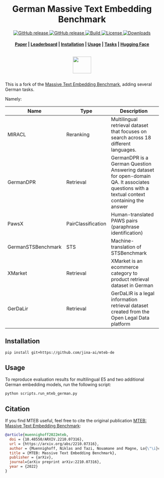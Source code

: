 <h1 align="center">German Massive Text Embedding Benchmark</h1>

<p align="center">
    <a href="https://github.com/mbeddings-benchmark/mteb/releases">
        <img alt="GitHub release" src="https://img.shields.io/github/release/embeddings-benchmark/mteb.svg">
    </a>
    <a href="https://arxiv.org/abs/2210.07316">
        <img alt="GitHub release" src="https://img.shields.io/badge/arXiv-2305.14251-b31b1b.svg">
    </a>
    <a href="https://www.python.org/">
            <img alt="Build" src="https://img.shields.io/badge/Made%20with-Python-1f425f.svg?color=purple">
    </a>
    <a href="https://github.com/embeddings-benchmark/mteb/blob/master/LICENSE">
        <img alt="License" src="https://img.shields.io/github/license/embeddings-benchmark/mteb.svg?color=green">
    </a>
    <a href="https://pepy.tech/project/mteb">
        <img alt="Downloads" src="https://static.pepy.tech/personalized-badge/mteb?period=total&units=international_system&left_color=grey&right_color=orange&left_text=Downloads">
    </a>
</p>

<h4 align="center">
    <p>
        <a href="https://arxiv.org/abs/2210.07316">Paper</a> |
        <a href=#leaderboard>Leaderboard</a> |
        <a href="#installation">Installation</a> |
        <a href="#usage">Usage</a> |
        <a href="#available-tasks">Tasks</a> |
        <a href="https://huggingface.co/mteb">Hugging Face</a>
    <p>
</h4>

<h3 align="center">
    <a href="https://huggingface.co/"><img style="float: middle; padding: 10px 10px 10px 10px;" width="60" height="55" src="./images/hf_logo.png" /></a>
</h3>

This is a fork of the [Massive Text Embedding Benchmark](http://github.com/embeddings-benchmark/mteb), adding several German tasks.

Namely:

| Name               | Type               | Description                                                                                                                               |
|--------------------|--------------------|-------------------------------------------------------------------------------------------------------------------------------------------|
| MIRACL             | Reranking          | Multilingual retrieval dataset that focuses on search across 18 different languages.                           |
| GermanDPR          | Retrieval          | GermanDPR is a German Question Answering dataset for open-domain QA. It associates questions with a textual context containing the answer |
| PawsX              | PairClassification | Human-translated PAWS pairs (paraphrase identification)                                                                                   |
| GermanSTSBenchmark | STS                | Machine-translation of STSBenchmark                                                                                                       |
| XMarket            | Retrieval          | XMarket is an ecommerce category to product retrieval dataset in German                                                                   |                                                    
| GerDaLir           | Retrieval          | GerDaLIR is a legal information retrieval dataset created from the Open Legal Data platform                                               |

## Installation

```bash
pip install git+https://github.com/jina-ai/mteb-de
```

## Usage
To reproduce evaluation results for multilingual E5 and two additional German embedding models, run the following script:

```bash
python scripts.run_mteb_german.py
```

## Citation

If you find MTEB useful, feel free to cite the original publication [MTEB: Massive Text Embedding Benchmark](https://arxiv.org/abs/2210.07316):

```bibtex
@article{muennighoff2022mteb,
  doi = {10.48550/ARXIV.2210.07316},
  url = {https://arxiv.org/abs/2210.07316},
  author = {Muennighoff, Niklas and Tazi, Nouamane and Magne, Lo{\"\i}c and Reimers, Nils},
  title = {MTEB: Massive Text Embedding Benchmark},
  publisher = {arXiv},
  journal={arXiv preprint arXiv:2210.07316},  
  year = {2022}
}
```
